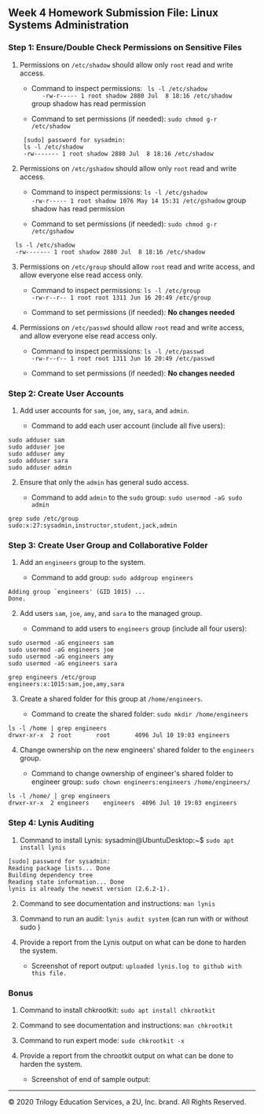 ## Week 4 Homework Submission File: Linux Systems Administration

### Step 1: Ensure/Double Check Permissions on Sensitive Files

1. Permissions on `/etc/shadow` should allow only `root` read and write access.

    - Command to inspect permissions:  ` ls -l /etc/shadow`      
 `    -rw-r----- 1 root shadow 2880 Jul  8 18:16 /etc/shadow `    
    group shadow has read permission

    - Command to set permissions (if needed):  ` sudo chmod g-r /etc/shadow `  
   ```
    [sudo] password for sysadmin:  
    ls -l /etc/shadow  
    -rw------- 1 root shadow 2880 Jul  8 18:16 /etc/shadow
    ```

2. Permissions on `/etc/gshadow` should allow only `root` read and write access.

    - Command to inspect permissions: ` ls -l /etc/gshadow `    
    ` -rw-r----- 1 root shadow 1076 May 14 15:31 /etc/gshadow `
group shadow has read permission

    - Command to set permissions (if needed): ` sudo chmod g-r /etc/gshadow `      
  ```
    ls -l /etc/shadow
    -rw------- 1 root shadow 2880 Jul  8 18:16 /etc/shadow
  ```

3. Permissions on `/etc/group` should allow `root` read and write access, and allow everyone else read access only.

    - Command to inspect permissions: `ls -l /etc/group`  
    `-rw-r--r-- 1 root root 1311 Jun 16 20:49 /etc/group`

    - Command to set permissions (if needed): **No changes needed**

4. Permissions on `/etc/passwd` should allow `root` read and write access, and allow everyone else read access only.

    - Command to inspect permissions: `ls -l /etc/passwd`   
    `-rw-r--r-- 1 root root 1311 Jun 16 20:49 /etc/passwd`


    - Command to set permissions (if needed): **No changes needed**

### Step 2: Create User Accounts

1. Add user accounts for `sam`, `joe`, `amy`, `sara`, and `admin`.

    - Command to add each user account (include all five users):  
```    
sudo adduser sam
sudo adduser joe
sudo adduser amy
sudo adduser sara
sudo adduser admin
```

2. Ensure that only the `admin` has general sudo access.

    - Command to add `admin` to the `sudo` group: ` sudo usermod -aG sudo admin `    
```
grep sudo /etc/group
sudo:x:27:sysadmin,instructor,student,jack,admin
```

### Step 3: Create User Group and Collaborative Folder

1. Add an `engineers` group to the system.

    - Command to add group: `sudo addgroup engineers`
```
Adding group `engineers' (GID 1015) ...
Done.
```

2. Add users `sam`, `joe`, `amy`, and `sara` to the managed group.

    - Command to add users to `engineers` group (include all four users):  
```
sudo usermod -aG engineers sam
sudo usermod -aG engineers joe
sudo usermod -aG engineers amy
sudo usermod -aG engineers sara

grep engineers /etc/group
engineers:x:1015:sam,joe,amy,sara
```

3. Create a shared folder for this group at `/home/engineers`.

    - Command to create the shared folder:  `sudo mkdir /home/engineers`  
 ```
 ls -l /home | grep engineers  
 drwxr-xr-x  2 root       root       4096 Jul 10 19:03 engineers
```

4. Change ownership on the new engineers' shared folder to the `engineers` group.

    - Command to change ownership of engineer's shared folder to engineer group:  `sudo chown engineers:engineers /home/engineers/`   
```
ls -l /home/ | grep engineers
drwxr-xr-x  2 engineers    engineers  4096 Jul 10 19:03 engineers
```

### Step 4: Lynis Auditing

1. Command to install Lynis: sysadmin@UbuntuDesktop:~$ ` sudo apt install lynis `  
```
[sudo] password for sysadmin:
Reading package lists... Done
Building dependency tree       
Reading state information... Done
lynis is already the newest version (2.6.2-1).
```

2. Command to see documentation and instructions:  `man lynis`  

3. Command to run an audit: `lynis audit system`  (can run with or without sudo )  

4. Provide a report from the Lynis output on what can be done to harden the system.

    - Screenshot of report output: `uploaded lynis.log to github with this file.`


### Bonus
1. Command to install chkrootkit:  `sudo apt install chkrootkit`   

2. Command to see documentation and instructions: `man chkrootkit`  

3. Command to run expert mode: `sudo chkrootkit -x`

4. Provide a report from the chrootkit output on what can be done to harden the system.
    - Screenshot of end of sample output:

---
© 2020 Trilogy Education Services, a 2U, Inc. brand. All Rights Reserved.
